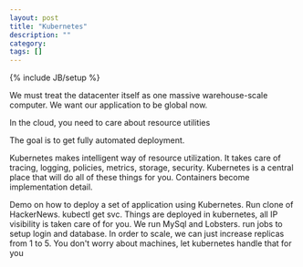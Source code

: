 ```yaml
---
layout: post
title: "Kubernetes"
description: ""
category: 
tags: []
---
```

{% include JB/setup %}

We must treat the datacenter itself as one massive warehouse-scale computer. We want our application to be global now. 

In the cloud, you need to care about resource utilities

The goal is to get fully automated deployment. 

Kubernetes makes intelligent way of resource utilization. It takes care of tracing, logging, policies, metrics, storage, security. Kubernetes is a central place that will do all of these things for you. Containers become implementation detail.

Demo on how to deploy a set of application using Kubernetes. Run clone of HackerNews. kubectl get svc. Things are deployed in kubernetes, all IP visibility is taken care of for you. We run MySql and Lobsters. run jobs to setup login and database. In order to scale, we can just increase replicas from 1 to 5. You don't worry about machines, let kubernetes handle that for you

